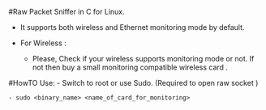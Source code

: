 #Raw Packet Sniffer in C for Linux.

- It supports both wireless and Ethernet monitoring mode by default.


- For Wireless :
	- Please, Check if your wireless supports monitoring mode or not. If not then buy a small monitoring compatible 	  wireless card .

#HowTO Use:
	- Switch to root or use Sudo. (Required to open raw socket )

	- sudo <binary_name> <name_of_card_for_monitoring>
